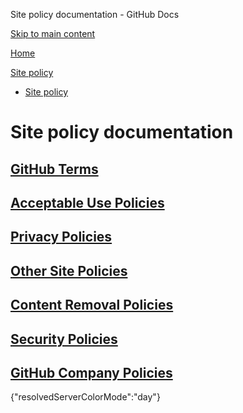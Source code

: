 Site policy documentation - GitHub Docs

[Skip to main content](#main-content)

[Home](/fr)

[Site policy](/fr/site-policy)

* [Site policy](/fr/site-policy)

Site policy documentation
==========

[GitHub Terms](/fr/site-policy/github-terms)
----------

[Acceptable Use Policies](/fr/site-policy/acceptable-use-policies)
----------

[Privacy Policies](/fr/site-policy/privacy-policies)
----------

[Other Site Policies](/fr/site-policy/other-site-policies)
----------

[Content Removal Policies](/fr/site-policy/content-removal-policies)
----------

[Security Policies](/fr/site-policy/security-policies)
----------

[GitHub Company Policies](/fr/site-policy/github-company-policies)
----------

{"resolvedServerColorMode":"day"}
